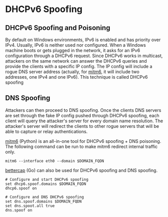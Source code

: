 # DHCPv6 Spoofing

## DHCPv6 Spoofing and Poisoning

By default on Windows environments, IPv6 is enabled and has priority over IPv4. Usually, IPv6 is neither used nor configured. When a Windows machine boots or gets plugged in the network, it asks for an IPv6 configuration through a DHCPv6 request. Since DHCPv6 works in multicast, attackers on the same network can answer the DHCPv6 queries and provide the clients with a specific IP config. The IP config will include a rogue DNS server address (actually, for [mitm6](https://github.com/fox-it/mitm6), it will include two addresses, one IPv4 and one IPv6). This technique is called DHCPv6 spoofing

## DNS Spoofing

Attackers can then proceed to DNS spoofing. Once the clients DNS servers are set through the fake IP config pushed through DHCPv6 spoofing, each client will query the attacker's server for every domain name resolution. The attacker's server will redirect the clients to other rogue servers that will be able to capture or relay authentications.

​[mitm6](https://github.com/fox-it/mitm6) (Python) is an all-in-one tool for DHCPv6 spoofing + DNS poisoning. The following command can be run to make mitm6 redirect internal traffic only.

```
mitm6 --interface eth0 --domain $DOMAIN_FQDN
```

​[bettercap](https://www.bettercap.org) (Go) can also be used for DHCPv6 spoofing and DNS spoofing.

```
# Configure and start DHCPv6 spoofing
set dhcp6.spoof.domains $DOMAIN_FQDN
dhcp6.spoof on
​
# Configure and DNS DHCPv6 spoofing
set dns.spoof.domains $DOMAIN_FQDN
set dns.spoot.all true
dns.spoof on
```

